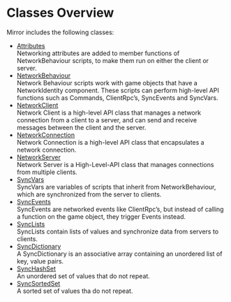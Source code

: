 # Classes Overview

Mirror includes the following classes:
-   [Attributes](Attributes.md)  
    Networking attributes are added to member functions of NetworkBehaviour scripts, to make them run on either the client or server.
-   [NetworkBehaviour](NetworkBehaviour.md)  
    Network Behaviour scripts work with game objects that have a NetworkIdentity component. These scripts can perform high-level API functions such as Commands, ClientRpc’s, SyncEvents and SyncVars.
-   [NetworkClient](../../api/Mirror.NetworkClient.html)  
    Network Client is a high-level API class that manages a network connection from a client to a server, and can send and receive messages between the client and the server.
-   [NetworkConnection](../../api/Mirror.NetworkConnection.html)  
    Network Connection is a high-level API class that encapsulates a network connection.
-   [NetworkServer](../../api/Mirror.NetworkServer.html)  
    Network Server is a High-Level-API class that manages connections from multiple clients.
-   [SyncVars](SyncVars.md)  
    SyncVars are variables of scripts that inherit from NetworkBehaviour, which are synchronized from the server to clients.
-   [SyncEvents](SyncEvent.md)  
    SyncEvents are networked events like ClientRpc’s, but instead of calling a function on the game object, they trigger Events instead.
-   [SyncLists](SyncLists.md)  
    SyncLists contain lists of values and synchronize data from servers to clients.
-   [SyncDictionary](SyncDictionary.md)  
    A SyncDictionary is an associative array containing an unordered list of key, value pairs.
-   [SyncHashSet](SyncHashSet.md)  
    An unordered set of values that do not repeat.
-   [SyncSortedSet](SyncSortedSet.md)  
    A sorted set of values tha do not repeat.
